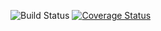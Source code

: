 ![Build Status](https://github.com/simplesamlphp/simplesamlphp-module-negotiate-ext/workflows/CI/badge.svg?branch=master)
[![Coverage Status](https://codecov.io/gh/simplesamlphp/simplesamlphp-module-negotiate-ext/branch/master/graph/badge.svg)](https://codecov.io/gh/simplesamlphp/simplesamlphp-module-negotiate-ext)
